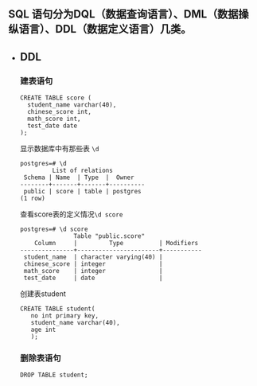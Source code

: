 ## SQL 语句分为DQL（数据查询语言）、DML（数据操纵语言）、DDL（数据定义语言）几类。

* ## DDL 
  ### 建表语句

  <pre><code>CREATE TABLE score (
    student_name varchar(40),
    chinese_score int,
    math_score int, 
    test_date date 
  );</code></pre>
  显示数据库中有那些表 `\d`
  <pre><code>postgres=# \d
           List of relations
   Schema | Name  | Type  |  Owner   
  --------+-------+-------+----------
   public | score | table | postgres
  (1 row)</code></pre>
  查看score表的定义情况`\d score`

  <pre><code>postgres=# \d score
                 Table "public.score"            
      Column     |         Type          | Modifiers     
  ---------------+-----------------------+-----------
   student_name  | character varying(40) | 
   chinese_score | integer               | 
   math_score    | integer               | 
   test_date     | date                  | </code></pre>
   创建表student
   <pre><code>CREATE TABLE student(
     no int primary key,
     student_name varchar(40),
     age int
     );</code></pre>
  ### 删除表语句
  `DROP TABLE student;`
